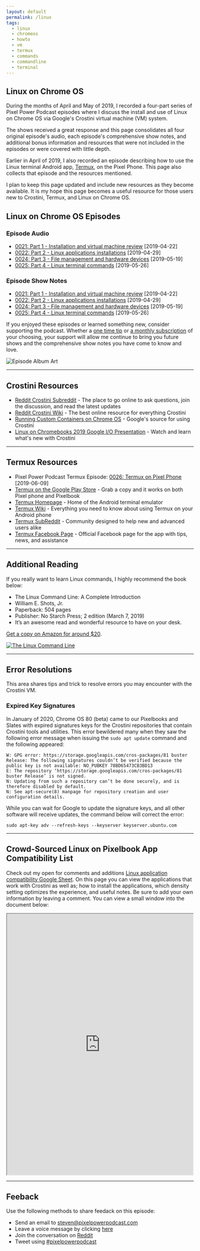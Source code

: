 ```yaml
---
layout: default
permalink: /linux
tags:
  - linux
  - chromeos
  - howto
  - vm
  - termux
  - commands
  - commandline
  - terminal
---
```


## Linux on Chrome OS

During the months of April and May of 2019, I recorded a four-part series of Pixel Power Podcast episodes where I discuss the install and use of Linux on Chrome OS via Google's Crostini virtual machine (VM) system.

The shows received a great response and this page consolidates all four original episode's audio, each episode's comprehensive show notes, and additional bonus information and resources that were not included in the episodes or were covered with little depth.

Earlier in April of 2019, I also recorded an episode describing how to use the Linux terminal Android app, [Termux](https://termux.com), on the Pixel Phone. This page also collects that episode and the resources mentioned.

I plan to keep this page updated and include new resources as they become available. It is my hope this page becomes a useful resource for those users new to Crostini, Termux, and Linux on Chrome OS.

## Linux on Chrome OS Episodes

### Episode Audio

- [0021: Part 1 - Installation and virtual machine review](/021) [2019-04-22]
- [0022: Part 2 - Linux applications installations](/0022) [2019-04-29]
- [0024: Part 3 - File management and hardware devices](/0024) [2019-05-19]
- [0025: Part 4 - Linux terminal commands](/0025) [2019-05-26]

### Episode Show Notes

- [0021: Part 1 - Installation and virtual machine review](https://docs.google.com/document/d/1AHhXEgUDgTeoHnSHq0n46R6FUXaJZVPyIMKWQPg-atI/edit?usp=sharing) [2019-04-22]
- [0022: Part 2 - Linux applications installations](https://docs.google.com/document/d/1kPbzHYavLEZoJyspYjncVw0oF9QjJn-4I00nacZZ5aU/edit?usp=sharing) [2019-04-29]
- [0024: Part 3 - File management and hardware devices](https://docs.google.com/document/d/1Meghu4O_XsYgy_Q2bg5J4l29yAGAnhapnO4qDGSHK7Y/edit?usp=sharing) [2019-05-19]
- [0025: Part 4 - Linux terminal commands](https://docs.google.com/document/d/1_6VOA8tSHkb9wu7xyomtnLp27-WdDPNMZf7T6MXlpy0/edit?usp=sharing) [2019-05-26]

If you enjoyed these episodes or learned something new, consider supporting the podcast. Whether a [one time tip](https://www.paypal.me/stevencombs) or [a monthly subscription](https://anchor.fm/pixelpowerpodcast/support) of your choosing, your support will allow me continue to bring you future shows and the comprehensive show notes you have come to know and love.

![Episode Album Art](/images/design/linux-on-chromeos.png)

<hr>

## Crostini Resources

- [Reddit Crostini Subreddit](https://www.reddit.com/r/Crostini/) - The place to go online to ask questions, join the discussion, and read the latest updates
- [Reddit Crostini Wiki](https://old.reddit.com/r/Crostini/wiki/index) - The best online resource for everything Crostini
- [Running Custom Containers on Chrome OS](https://chromium.googlesource.com/chromiumos/docs/+/master/containers_and_vms.md) - Google's source for using Crostini
- [Linux on Chromebooks 2019 Google I/O Presentation](https://www.youtube.com/watch?v=pRlh8LX4kQI) - Watch and learn what's new with Crostini

<hr>

## Termux Resources

- Pixel Power Podcast Termux Episode: [0026: Termux on Pixel Phone](/0026) [2019-06-09]
- [Termux on the Google Play Store](https://play.google.com/store/apps/details?id=com.termux&hl=en_US) - Grab a copy and it works on both Pixel phone and Pixelbook
- [Termux Homepage](https://termux.com/) - Home of the Android terminal emulator
- [Termux Wiki](https://wiki.termux.com/wiki/Main_Page) - Everything you need to know about using Termux on your Android phone
- [Termux SubReddit](https://www.reddit.com/r/termux/) - Community designed to help new and advanced users alike
- [Termux Facebook Page](https://www.facebook.com/termux/) - Official Facebook page for the app with tips, news, and assistance

<hr>

## Additional Reading

If you really want to learn Linux commands, I highly recommend the book below:

- The Linux Command Line: A Complete Introduction
- William E. Shots, Jr.
- Paperback: 504 pages
- Publisher: No Starch Press; 2 edition (March 7, 2019)
- It’s an awesome read and wonderful resource to have on your desk.

[Get a copy on Amazon for around $20](https://amzn.to/39zpSMm).

[![The Linux Command Line](https://images-na.ssl-images-amazon.com/images/I/51-T4ZwKduL._SX376_BO1,204,203,200_.jpg)](https://amzn.to/39zpSMm)

<hr>

## Error Resolutions

This area shares tips and trick to resolve errors you may encounter with the Crostini VM.

### Expired Key Signatures

In January of 2020, Chrome OS 80 (beta) came to our Pixelbooks and Slates with expired signatures keys for the Crostini repositories that contain Crostini tools and utilities. This error bewildered many when they saw the following error message when issuing the `sudo apt update` command and the following appeared:

```
W: GPG error: https://storage.googleapis.com/cros-packages/81 buster Release: The following signatures couldn’t be verified because the public key is not available: NO_PUBKEY 78BD65473CB3BD13
E: The repository ‘https://storage.googleapis.com/cros-packages/81 buster Release’ is not signed.
N: Updating from such a repository can’t be done securely, and is therefore disabled by default.
N: See apt-secure(8) manpage for repository creation and user configuration details.
```

While you can wait for Google to update the signature keys, and all other software will receive updates, the command below will correct the error:

```
sudo apt-key adv --refresh-keys --keyserver keyserver.ubuntu.com
```

<hr>

## Crowd-Sourced Linux on Pixelbook App Compatibility List

Check out my open for comments and additions [Linux application compatibility Google Sheet](https://docs.google.com/spreadsheets/d/1Roo_GXUewJamb6_OUVbdYW2w5o9XJLXYW392s8TAA-Y/edit?usp=sharing). On this page you can view the applications that work with Crostini as well as; how to install the applications, which density setting optimizes the experience, and useful notes. Be sure to add your own information by leaving a comment. You can view a small window into the document below:

<p><iframe src="https://docs.google.com/spreadsheets/d/e/2PACX-1vR-0z0oZFgd1DYnDW4yCOy3hzY-OuFCi1I9wcXGtm3us9IJqkwyZwAQgXtAk33RzoQMo4yH88IydVkj/pubhtml?widget=true&amp;headers=false" width="500px" height="700px" scrolling="yes"></iframe></p>

<hr>

## Feeback

Use the following methods to share feedack on this episode:

* Send an email to <steven@pixelpowerpodcast.com>
* Leave a voice message by clicking [here](https://anchor.fm/pixelpowerpodcast/message)
* Join the conversation on [Reddit](https://www.reddit.com/r/pixelpowerpodcast/)
* Tweet using [#pixelpowerpodcast](https://twitter.com/search?q=%23pixelpowerpodcast&src=typed_query)

<div id="amzn-assoc-ad-b81e3a4c-a2a4-4d9a-a47b-7d707c42cb86"></div><script async src="//z-na.amazon-adsystem.com/widgets/onejs?MarketPlace=US&adInstanceId=b81e3a4c-a2a4-4d9a-a47b-7d707c42cb86"></script>
